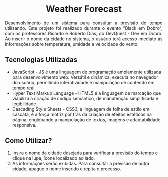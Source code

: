 <h1 align="center">Weather Forecast</h1>

<p align="justify">
Desenvolvimento de um sistema para consultar a previsão do tempo utilizando. Este projeto foi realizado durante o evento "Black em Dobro", com os professores Ricardo e Roberto Dias, do DevQuest - Dev em Dobro.
Ao inserir o nome da cidade no sistema, o usuário terá acesso imediato às informações sobre temperatura, umidade e velocidade do vento.
</p>

## Tecnologias Utilizadas
- JavaScript - JS é uma linguagem de programação amplamente utilizada para desenvolvimento web. Versátil e dinâmica, executa no navegador do usuário,
  permitindo interatividade e manipulação de conteúdo em tempo real.
- Hyper Text Markup Language - HTML5 é a linguagem de marcação que viabiliza a criação de código semântico, de manutenção simplificada e legibilidade
- Cascading Style Sheets - CSS3, a linguagem de folha de estilo em cascata, é a força motriz por trás da criação de efeitos estéticos na página, englobando a manipulação de textos, imagens e adaptabilidade responsiva.

## Como Utilizar?
1. Insira o nome da cidade desejada para verificar a previsão do tempo e clique na lupa, ícone localizado ao lado.
2. As informações serão exibidas. Para consultar a previsão de outra cidade, apague o nome inserido e repita o processo.
